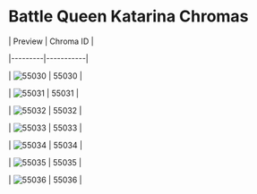 # Battle Queen Katarina Chromas


| Preview | Chroma ID |

|---------|-----------|

| ![55030](https://raw.communitydragon.org/latest/plugins/rcp-be-lol-game-data/global/default/v1/champion-chroma-images/55/55030.png) | 55030 |

| ![55031](https://raw.communitydragon.org/latest/plugins/rcp-be-lol-game-data/global/default/v1/champion-chroma-images/55/55031.png) | 55031 |

| ![55032](https://raw.communitydragon.org/latest/plugins/rcp-be-lol-game-data/global/default/v1/champion-chroma-images/55/55032.png) | 55032 |

| ![55033](https://raw.communitydragon.org/latest/plugins/rcp-be-lol-game-data/global/default/v1/champion-chroma-images/55/55033.png) | 55033 |

| ![55034](https://raw.communitydragon.org/latest/plugins/rcp-be-lol-game-data/global/default/v1/champion-chroma-images/55/55034.png) | 55034 |

| ![55035](https://raw.communitydragon.org/latest/plugins/rcp-be-lol-game-data/global/default/v1/champion-chroma-images/55/55035.png) | 55035 |

| ![55036](https://raw.communitydragon.org/latest/plugins/rcp-be-lol-game-data/global/default/v1/champion-chroma-images/55/55036.png) | 55036 |